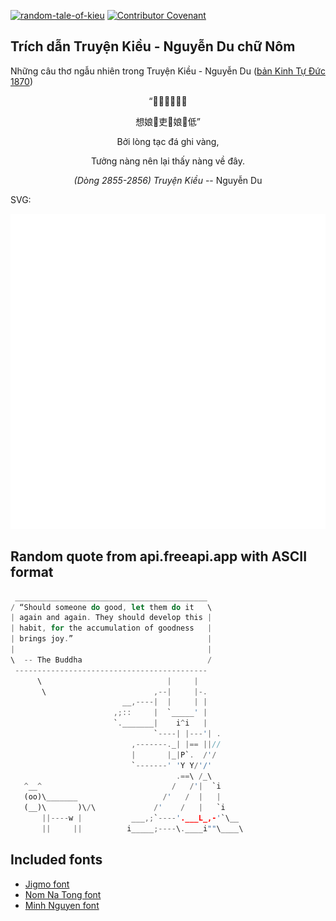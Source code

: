 [![random-tale-of-kieu](https://github.com/huuquyet/random-tale-of-kieu/actions/workflows/random-tale-of-kieu.yml/badge.svg)](https://github.com/huuquyet/random-tale-of-kieu/actions/workflows/random-tale-of-kieu.yml)
[![Contributor Covenant](https://img.shields.io/badge/Contributor%20Covenant-2.1-4baaaa.svg)](.github/CODE_OF_CONDUCT.md "Contributor Covenant 2.1")

## Trích dẫn Truyện Kiều - Nguyễn Du chữ Nôm

Những câu thơ ngẫu nhiên trong Truyện Kiều - Nguyễn Du ([bản Kinh Tự Đức 1870](https://vi.wikisource.org/wiki/Truy%E1%BB%87n_Ki%E1%BB%81u_(b%E1%BA%A3n_Kinh_T%E1%BB%B1_%C4%90%E1%BB%A9c_1870)))

<div align="center">
<!-- START_KIEU -->
      <p class="nom">“𤳷𢚸鑿𥒥𥱬鐄</p>
      <p class="nom">想娘𢧚吏𧡊娘𧗱低”</p>
      <p class="quocngu">Bởi lòng tạc đá ghi vàng,</p>
      <p class="quocngu">Tưởng nàng nên lại thấy nàng về đây.</p>
      <p class="author"><i>(Dòng 2855-2856) Truyện Kiều</i> -- Nguyễn Du</p>
<!-- END_KIEU -->
</div>

SVG:

<div align="center">
  <img src="./assets/random-kieu.svg" alt="The Tale of Kieu - Nguyen Du">
</div>

## Random quote from api.freeapi.app with ASCII format

<!-- START_QUOTE -->
```rust
 ___________________________________________
/ “Should someone do good, let them do it   \
| again and again. They should develop this |
| habit, for the accumulation of goodness   |
| brings joy.”                              |
|                                           |
\  -- The Buddha                            /
 -------------------------------------------
      \                            |     |
       \                        ,--|     |-.
                         __,----|  |     | |
                       ,;::     |  `_____' |
                       `._______|    i^i   |
                                `----| |---'| .
                           ,-------._| |== ||//
                           |       |_|P`.  /'/
                           `-------' 'Y Y/'/'
                                     .==\ /_\
   ^__^                             /   /'|  `i
   (oo)\_______                   /'   /  |   |
   (__)\       )\/\             /'    /   |   `i
       ||----w |           ___,;`----'.___L_,-'`\__
       ||     ||          i_____;----\.____i""\____\
```
<!-- END_QUOTE -->

## Included fonts

- [Jigmo font](https://github.com/kamichikoichi/jigmo)
- [Nom Na Tong font](https://github.com/nomfoundation/font)
- [Minh Nguyen font](https://github.com/TKYKmori/Minh-Nguyen)
